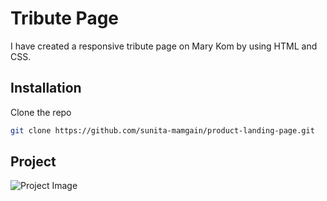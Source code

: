 # Tribute Page
I have created a responsive tribute page on Mary Kom by
using HTML and CSS.

## Installation

Clone the repo
   ```sh
   git clone https://github.com/sunita-mamgain/product-landing-page.git
   ```

## Project

![Project Image](https://www.example.com/cat.jpg)